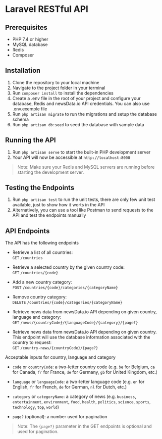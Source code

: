 # Laravel RESTful API

## Prerequisites
- PHP 7.4 or higher
- MySQL database
- Redis
- Composer

## Installation
1. Clone the repository to your local machine
2. Navigate to the project folder in your terminal
3. Run `composer install` to install the dependencies
4. Create a .env file in the root of your project and configure your database, Redis and newsData.io API credentials. You can also use .env.exemple file
5. Run `php artisan migrate` to run the migrations and setup the database schema
6. Run `php artisan db:seed` to seed the database with sample data

## Running the API
1. Run `php artisan serve` to start the built-in PHP development server
2. Your API will now be accessible at `http://localhost:8000`

> Note: Make sure your Redis and MySQL servers are running before starting the development server.

## Testing the Endpoints
1. Run `php artisan test` to run the unit tests, there are only few unit test available, just to show how it worts in the API
2. Alternatively, you can use a tool like Postman to send requests to the API and test the endpoints manually

## API Endpoints
The API has the following endpoints

- Retrieve a list of all countries:  
  `GET` `/countries`  

- Retrieve a selected country by the given country code:  
  `GET` `/countries/{code}`  
  
- Add a new country category:  
  `POST` `/countries/{code}/categories/{categoryName}`  

- Remove country category:  
  `DELETE` `/countries/{code}/categories/{categoryName}`  

- Retrieve news data from newsData.io API depending on given country, language and category:  
  `GET` `/news/{countryCode}/{languageCode}/{category}/{page?}`   

- Retrieve news data from newsData.io API depending on given country. This endpoint will use the database information associated with the country to request:  
  `GET` `/country-news/{countryCode}/{page?}`  

Acceptable inputs for country, language and category  

- `code` or `countryCode`: a two-letter country code (e.g. `be` for Belgium, `ca` for Canada, `fr` for France, `de` for Germany, `gb` for United Kingdom, etc.)  

- `language` or `languageCode`: a two-letter language code (e.g. `en` for English, `fr` for French, `de` for German, `nl` for Dutch, etc.)  

- `category` or `categoryName`: a category of news (e.g. `business`, `entertainment`, `environment`, `food`, `health`, `politics`, `science`, `sports`, `technology`, `top`, `world`)  

- `page?` (optional): a number used for pagination  


> Note: The `{page?}` parameter in the GET endpoints is optional and used for pagination.
